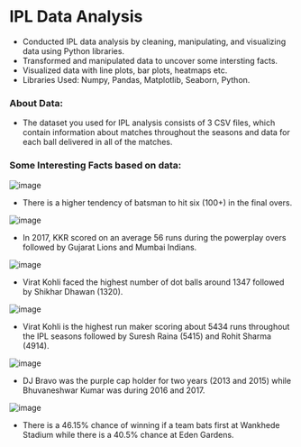 # IPL Data Analysis

- Conducted IPL data analysis by cleaning, manipulating, and visualizing data using Python libraries.
- Transformed and manipulated data to uncover some intersting facts.
- Visualized data with line plots, bar plots, heatmaps etc.
- Libraries Used: Numpy, Pandas, Matplotlib, Seaborn, Python.

### About Data:
- The dataset you used for IPL analysis consists of 3 CSV files, which contain information about matches throughout the seasons and data for each ball delivered in all of the matches.

### Some Interesting Facts based on data:
![image](https://github.com/user-attachments/assets/5983d80f-eca4-4227-b4d0-478f4f854467)
- There is a higher tendency of batsman to hit six (100+) in the final overs.

![image](https://github.com/user-attachments/assets/67d1d58b-f594-4c4d-8efb-f97148860cc2)
- In 2017, KKR scored on an average 56 runs during the powerplay overs followed by Gujarat Lions and Mumbai Indians.

![image](https://github.com/user-attachments/assets/4d411a55-c7de-4e60-ad60-b40e09d4006d)
- Virat Kohli faced the highest number of dot balls around 1347 followed by Shikhar Dhawan (1320).

![image](https://github.com/user-attachments/assets/3b8e080d-236d-44e5-bc72-b31bc055ae0c)
- Virat Kohli is the highest run maker scoring about 5434 runs throughout the IPL seasons followed by Suresh Raina (5415) and Rohit Sharma (4914).
  
![image](https://github.com/user-attachments/assets/46427a31-deb7-4dab-948b-13ac23c94007)
- DJ Bravo was the purple cap holder for two years (2013 and 2015) while Bhuvaneshwar Kumar was during 2016 and 2017.

![image](https://github.com/user-attachments/assets/3a3dbfc9-e59d-4134-b05e-fb8b73b540e8)
- There is a 46.15% chance of winning if a team bats first at Wankhede Stadium while there is a 40.5% chance at Eden Gardens.


  
